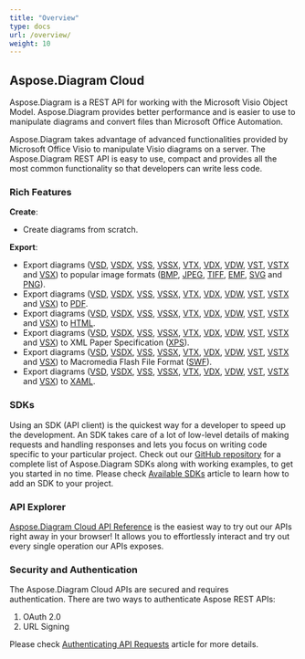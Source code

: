 ```yaml
---
title: "Overview"
type: docs
url: /overview/
weight: 10
---
```


## **Aspose.Diagram Cloud**
Aspose.Diagram is a REST API for working with the Microsoft Visio Object Model. Aspose.Diagram provides better performance and is easier to use to manipulate diagrams and convert files than Microsoft Office Automation.

Aspose.Diagram takes advantage of advanced functionalities provided by Microsoft Office Visio to manipulate Visio diagrams on a server. The Aspose.Diagram REST API is easy to use, compact and provides all the most common functionality so that developers can write less code. 
### **Rich Features**
**Create**:

- Create diagrams from scratch.

**Export**:

- Export diagrams ([VSD](https://docs.fileformat.com/image/vsd/), [VSDX](https://docs.fileformat.com/image/vsdx/), [VSS](https://docs.fileformat.com/image/vss/), [VSSX](https://docs.fileformat.com/image/vssx/), [VTX](https://docs.fileformat.com/image/vtx/), [VDX](https://docs.fileformat.com/image/vdx/), [VDW](https://docs.fileformat.com/web/vdw/), [VST](https://docs.fileformat.com/image/vst/), [VSTX](https://docs.fileformat.com/image/vstx/) and [VSX](https://docs.fileformat.com/image/vsx/)) to popular image formats ([BMP](https://docs.fileformat.com/image/bmp/), [JPEG](https://docs.fileformat.com/image/jpeg/), [TIFF](https://docs.fileformat.com/image/tiff/), [EMF](https://docs.fileformat.com/image/emf/), [SVG](https://docs.fileformat.com/page-description-language/svg/) and [PNG](https://docs.fileformat.com/image/png/)).
- Export diagrams ([VSD](https://docs.fileformat.com/image/vsd/), [VSDX](https://docs.fileformat.com/image/vsdx/), [VSS](https://docs.fileformat.com/image/vss/), [VSSX](https://docs.fileformat.com/image/vssx/), [VTX](https://docs.fileformat.com/image/vtx/), [VDX](https://docs.fileformat.com/image/vdx/), [VDW](https://docs.fileformat.com/web/vdw/), [VST](https://docs.fileformat.com/image/vst/), [VSTX](https://docs.fileformat.com/image/vstx/) and [VSX](https://docs.fileformat.com/image/vsx/)) to [PDF](https://docs.fileformat.com/pdf/).
- Export diagrams ([VSD](https://docs.fileformat.com/image/vsd/), [VSDX](https://docs.fileformat.com/image/vsdx/), [VSS](https://docs.fileformat.com/image/vss/), [VSSX](https://docs.fileformat.com/image/vssx/), [VTX](https://docs.fileformat.com/image/vtx/), [VDX](https://docs.fileformat.com/image/vdx/), [VDW](https://docs.fileformat.com/web/vdw/), [VST](https://docs.fileformat.com/image/vst/), [VSTX](https://docs.fileformat.com/image/vstx/) and [VSX](https://docs.fileformat.com/image/vsx/)) to [HTML](https://docs.fileformat.com/web/html/).
- Export diagrams ([VSD](https://docs.fileformat.com/image/vsd/), [VSDX](https://docs.fileformat.com/image/vsdx/), [VSS](https://docs.fileformat.com/image/vss/), [VSSX](https://docs.fileformat.com/image/vssx/), [VTX](https://docs.fileformat.com/image/vtx/), [VDX](https://docs.fileformat.com/image/vdx/), [VDW](https://docs.fileformat.com/web/vdw/), [VST](https://docs.fileformat.com/image/vst/), [VSTX](https://docs.fileformat.com/image/vstx/) and [VSX](https://docs.fileformat.com/image/vsx/)) to XML Paper Specification ([XPS](https://docs.fileformat.com/page-description-language/xps/)).
- Export diagrams ([VSD](https://docs.fileformat.com/image/vsd/), [VSDX](https://docs.fileformat.com/image/vsdx/), [VSS](https://docs.fileformat.com/image/vss/), [VSSX](https://docs.fileformat.com/image/vssx/), [VTX](https://docs.fileformat.com/image/vtx/), [VDX](https://docs.fileformat.com/image/vdx/), [VDW](https://docs.fileformat.com/web/vdw/), [VST](https://docs.fileformat.com/image/vst/), [VSTX](https://docs.fileformat.com/image/vstx/) and [VSX](https://docs.fileformat.com/image/vsx/)) to Macromedia Flash File Format ([SWF](https://docs.fileformat.com/page-description-language/swf/)).
- Export diagrams ([VSD](https://docs.fileformat.com/image/vsd/), [VSDX](https://docs.fileformat.com/image/vsdx/), [VSS](https://docs.fileformat.com/image/vss/), [VSSX](https://docs.fileformat.com/image/vssx/), [VTX](https://docs.fileformat.com/image/vtx/), [VDX](https://docs.fileformat.com/image/vdx/), [VDW](https://docs.fileformat.com/web/vdw/), [VST](https://docs.fileformat.com/image/vst/), [VSTX](https://docs.fileformat.com/image/vstx/) and [VSX](https://docs.fileformat.com/image/vsx/)) to [XAML](https://docs.fileformat.com/web/xaml/).
### **SDKs**
Using an SDK (API client) is the quickest way for a developer to speed up the development. An SDK takes care of a lot of low-level details of making requests and handling responses and lets you focus on writing code specific to your particular project. Check out our [GitHub repository](https://github.com/aspose-diagram-cloud) for a complete list of Aspose.Diagram SDKs along with working examples, to get you started in no time. Please check [Available SDKs](/diagram/available-sdks/) article to learn how to add an SDK to your project.
### **API Explorer**
[Aspose.Diagram Cloud API Reference](https://apireference.aspose.cloud/diagram/) is the easiest way to try out our APIs right away in your browser! It allows you to effortlessly interact and try out every single operation our APIs exposes.
### **Security and Authentication**
The Aspose.Diagram Cloud APIs are secured and requires authentication. There are two ways to authenticate Aspose REST APIs:

1. OAuth 2.0
1. URL Signing

Please check [Authenticating API Requests](https://docs.aspose.cloud/storage/authenticating-api-requests/) article for more details.
